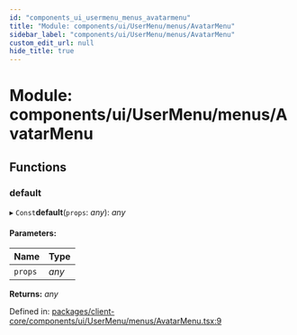 ```yaml
---
id: "components_ui_usermenu_menus_avatarmenu"
title: "Module: components/ui/UserMenu/menus/AvatarMenu"
sidebar_label: "components/ui/UserMenu/menus/AvatarMenu"
custom_edit_url: null
hide_title: true
---
```


# Module: components/ui/UserMenu/menus/AvatarMenu

## Functions

### default

▸ `Const`**default**(`props`: *any*): *any*

#### Parameters:

Name | Type |
:------ | :------ |
`props` | *any* |

**Returns:** *any*

Defined in: [packages/client-core/components/ui/UserMenu/menus/AvatarMenu.tsx:9](https://github.com/xr3ngine/xr3ngine/blob/66a84a950/packages/client-core/components/ui/UserMenu/menus/AvatarMenu.tsx#L9)
